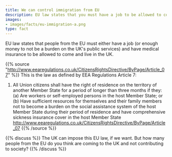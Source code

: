 ```yaml
---
title: We can control immigration from EU
description: EU law states that you must have a job to be allowed to come and live in the UK. How will Brexit affect you?
images:
- images/facts/eu-immigration-a.png
type: fact
---
```


EU law states that people from the EU must either have a job (or enough money to not be a burden on the UK's public services) and have medical insurance to be allowed to come and live in the UK.

{{% source "http://www.eearegulations.co.uk/CitizensRightsDirective/ByPage/Article_07" %}}
This is the law as defined by EEA Regulations Article 7:
1. All Union citizens shall have the right of residence on the territory of another Member State for a period of longer than three months if they:
(a) Are workers or self-employed persons in the host Member State; or
(b) Have sufficient resources for themselves and their family members not to become a burden on the social assistance system of the host Member State during their period of residence and have comprehensive sickness insurance cover in the host Member State
http://www.eearegulations.co.uk/CitizensRightsDirective/ByPage/Article_07
{{% /source %}}

{{% discuss %}}
The UK can impose this EU law, if we want. But how many people from the EU do you think are coming to the UK and not contributing to society?
{{% /discuss %}}

